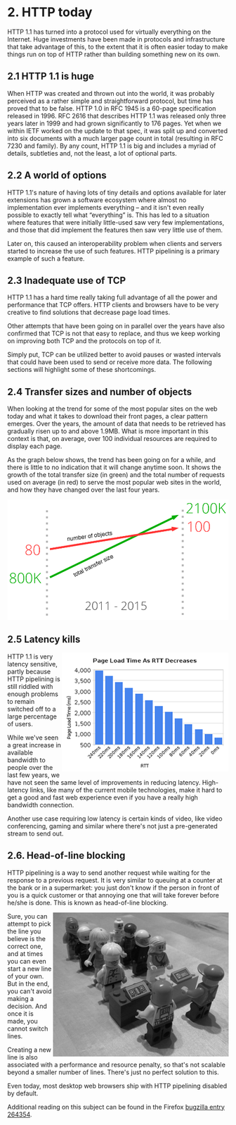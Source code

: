 # 2. HTTP today

HTTP 1.1 has turned into a protocol used for virtually everything on the Internet. Huge investments have been made in protocols and infrastructure that take advantage of this, to the extent that it is often easier today to make things run on top of HTTP rather than building something new on its own.

## 2.1 HTTP 1.1 is huge

When HTTP was created and thrown out into the world, it was probably perceived as a rather simple and straightforward protocol, but time has proved that to be false. HTTP 1.0 in RFC 1945 is a 60-page specification released in 1996. RFC 2616 that describes HTTP 1.1 was released only three years later in 1999 and had grown significantly to 176 pages. Yet when we within IETF worked on the update to that spec, it was split up and converted into six documents with a much larger page count in total (resulting in RFC 7230 and family). By any count, HTTP 1.1 is big and includes a myriad of details, subtleties and, not the least, a lot of optional parts.

## 2.2 A world of options

HTTP 1.1's nature of having lots of tiny details and options available for later extensions has grown a software ecosystem where almost no implementation ever implements everything – and it isn't even really possible to exactly tell what “everything” is. This has led to a situation where features that were initially little-used saw very few implementations, and those that did implement the features then saw very little use of them.

Later on, this caused an interoperability problem when clients and servers started to increase the use of such features. HTTP pipelining is a primary example of such a feature.

## 2.3 Inadequate use of TCP

HTTP 1.1 has a hard time really taking full advantage of all the power and performance that TCP offers. HTTP clients and browsers have to be very creative to find solutions that decrease page load times.

Other attempts that have been going on in parallel over the years have also confirmed that TCP is not that easy to replace, and thus we keep working on improving both TCP and the protocols on top of it.

Simply put, TCP can be utilized better to avoid pauses or wasted intervals that could have been used to send or receive more data. The following sections will highlight some of these shortcomings.

## 2.4 Transfer sizes and number of objects

When looking at the trend for some of the most popular sites on the web today and what it takes to download their front pages, a clear pattern emerges. Over the years, the amount of data that needs to be retrieved has gradually risen up to and above 1.9MB. What is more important in this context is that, on average, over 100 individual resources are required to display each page.

As the graph below shows, the trend has been going on for a while, and there is little to no indication that it will change anytime soon. It shows the growth of the total transfer size (in green) and the total number of requests used on average (in red) to serve the most popular web sites in the world, and how they have changed over the last four years.

![transfer size growth](https://raw.githubusercontent.com/bagder/http2-explained/master/images/transfer-size-growth.png)

## 2.5 Latency kills

<img style="float: right;" src="https://raw.githubusercontent.com/bagder/http2-explained/master/images/page-load-time-rtt-decreases.png" />

HTTP 1.1 is very latency sensitive, partly because HTTP pipelining is still riddled with enough problems to remain switched off to a large percentage of users.

While we've seen a great increase in available bandwidth to people over the last few years, we have not seen the same level of improvements in reducing latency. High-latency links, like many of the current mobile technologies, make it hard to get a good and fast web experience even if you have a really high bandwidth connection.

Another use case requiring low latency is certain kinds of video, like video conferencing, gaming and similar where there's not just a pre-generated stream to send out.

## 2.6. Head-of-line blocking

HTTP pipelining is a way to send another request while waiting for the response to a previous request. It is very similar to queuing at a counter at the bank or in a supermarket: you just don't know if the person in front of you is a quick customer or that annoying one that will take forever before he/she is done. This is known as head-of-line blocking.

<img style="float: right;" src="https://raw.githubusercontent.com/bagder/http2-explained/master/images/head-of-line-blocking.jpg" />

Sure, you can attempt to pick the line you believe is the correct one, and at times you can even start a new line of your own. But in the end, you can't avoid making a decision. And once it is made, you cannot switch lines.

Creating a new line is also associated with a performance and resource penalty, so that's not scalable beyond a smaller number of lines. There's just no perfect solution to this.

Even today, most desktop web browsers ship with HTTP pipelining disabled by default.

Additional reading on this subject can be found in the Firefox [bugzilla entry 264354](https://bugzilla.mozilla.org/show_bug.cgi?id=264354).
